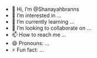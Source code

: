 - 👋 Hi, I’m @Shanayahbranns
- 👀 I’m interested in ...
- 🌱 I’m currently learning ...
- 💞️ I’m looking to collaborate on ...
- 📫 How to reach me ...
- 😄 Pronouns: ...
- ⚡ Fun fact: ...

<!---
Shanayahbranns/Shanayahbranns is a ✨ special ✨ repository because its `README.md` (this file) appears on your GitHub profile.
You can click the Preview link to take a look at your changes.
--->
